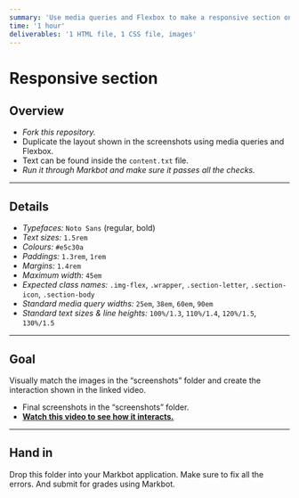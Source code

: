 ```yaml
---
summary: 'Use media queries and Flexbox to make a responsive section on a website with three columns.'
time: '1 hour'
deliverables: '1 HTML file, 1 CSS file, images'
---
```


# Responsive section

## Overview

- *Fork this repository.*
- Duplicate the layout shown in the screenshots using media queries and Flexbox.
- Text can be found inside the `content.txt` file.
- *Run it through Markbot and make sure it passes all the checks.*

---

## Details

- *Typefaces:* `Noto Sans` (regular, bold)
- *Text sizes:* `1.5rem`
- *Colours:* `#e5c30a`
- *Paddings:* `1.3rem`, `1rem`
- *Margins:* `1.4rem`
- *Maximum width:* `45em`
- *Expected class names:* `.img-flex`, `.wrapper`, `.section-letter`, `.section-icon`, `.section-body`
- *Standard media query widths:* `25em`, `38em`, `60em`, `90em`
- *Standard text sizes & line heights:* `100%/1.3`, `110%/1.4`, `120%/1.5`, `130%/1.5`

---

## Goal

Visually match the images in the “screenshots” folder and create the interaction shown in the linked video.

- Final screenshots in the “screenshots” folder.
- [**Watch this video to see how it interacts.**](https://videos.learntheweb.courses/playlists/web-dev-1/responsive-section.mp4)

---

## Hand in

Drop this folder into your Markbot application. Make sure to fix all the errors. And submit for grades using Markbot.
